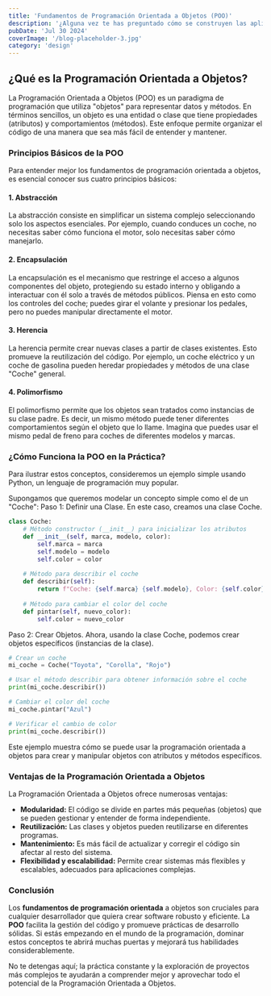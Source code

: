 ```yaml
---
title: 'Fundamentos de Programación Orientada a Objetos (POO)'
description: '¿Alguna vez te has preguntado cómo se construyen las aplicaciones y juegos que usas todos los días? La respuesta a menudo está en la Programación Orientada a Objetos (POO). En este artículo, desentrañaremos los fundamentos de programación orientada a objetos, una metodología esencial para cualquier aspirante a desarrollador de software. Sigue leyendo para descubrir cómo los objetos y las clases pueden transformar tu forma de programar.'
pubDate: 'Jul 30 2024'
coverImage: '/blog-placeholder-3.jpg'
category: 'design'
---
```




## ¿Qué es la Programación Orientada a Objetos?
La Programación Orientada a Objetos (POO) es un paradigma de programación que utiliza "objetos" para representar datos y métodos. En términos sencillos, un objeto es una entidad o clase que tiene propiedades (atributos) y comportamientos (métodos). Este enfoque permite organizar el código de una manera que sea más fácil de entender y mantener.


### Principios Básicos de la POO

Para entender mejor los fundamentos de programación orientada a objetos, es esencial conocer sus cuatro principios básicos:

#### 1. Abstracción
La abstracción consiste en simplificar un sistema complejo seleccionando solo los aspectos esenciales. Por ejemplo, cuando conduces un coche, no necesitas saber cómo funciona el motor, solo necesitas saber cómo manejarlo.

#### 2. Encapsulación
La encapsulación es el mecanismo que restringe el acceso a algunos componentes del objeto, protegiendo su estado interno y obligando a interactuar con él solo a través de métodos públicos. Piensa en esto como los controles del coche; puedes girar el volante y presionar los pedales, pero no puedes manipular directamente el motor.

#### 3. Herencia
La herencia permite crear nuevas clases a partir de clases existentes. Esto promueve la reutilización del código. Por ejemplo, un coche eléctrico y un coche de gasolina pueden heredar propiedades y métodos de una clase "Coche" general.

#### 4. Polimorfismo
El polimorfismo permite que los objetos sean tratados como instancias de su clase padre. Es decir, un mismo método puede tener diferentes comportamientos según el objeto que lo llame. Imagina que puedes usar el mismo pedal de freno para coches de diferentes modelos y marcas.

### ¿Cómo Funciona la POO en la Práctica?
Para ilustrar estos conceptos, consideremos un ejemplo simple usando Python, un lenguaje de programación muy popular.

Supongamos que queremos modelar un concepto simple como el de un "Coche":
Paso 1: Definir una Clase.
En este caso, creamos una clase Coche.
```python
class Coche:
    # Método constructor (__init__) para inicializar los atributos
    def __init__(self, marca, modelo, color):
        self.marca = marca
        self.modelo = modelo
        self.color = color
    
    # Método para describir el coche
    def describir(self):
        return f"Coche: {self.marca} {self.modelo}, Color: {self.color}"
    
    # Método para cambiar el color del coche
    def pintar(self, nuevo_color):
        self.color = nuevo_color
```

Paso 2: Crear Objetos.
Ahora, usando la clase Coche, podemos crear objetos específicos (instancias de la clase).
```python
# Crear un coche
mi_coche = Coche("Toyota", "Corolla", "Rojo")

# Usar el método describir para obtener información sobre el coche
print(mi_coche.describir())

# Cambiar el color del coche
mi_coche.pintar("Azul")

# Verificar el cambio de color
print(mi_coche.describir())

```

Este ejemplo muestra cómo se puede usar la programación orientada a objetos para crear y manipular objetos con atributos y métodos específicos.


### Ventajas de la Programación Orientada a Objetos
La Programación Orientada a Objetos ofrece numerosas ventajas:

- **Modularidad:** El código se divide en partes más pequeñas (objetos) que se pueden gestionar y entender de forma independiente.
- **Reutilización:** Las clases y objetos pueden reutilizarse en diferentes programas.
- **Mantenimiento:** Es más fácil de actualizar y corregir el código sin afectar al resto del sistema.
- **Flexibilidad y escalabilidad:** Permite crear sistemas más flexibles y escalables, adecuados para aplicaciones complejas.

### Conclusión

Los __fundamentos de programación orientada__ a objetos son cruciales para cualquier desarrollador que quiera crear software robusto y eficiente. La __POO__ facilita la gestión del código y promueve prácticas de desarrollo sólidas. Si estás empezando en el mundo de la programación, dominar estos conceptos te abrirá muchas puertas y mejorará tus habilidades considerablemente.

No te detengas aquí; la práctica constante y la exploración de proyectos más complejos te ayudarán a comprender mejor y aprovechar todo el potencial de la Programación Orientada a Objetos.